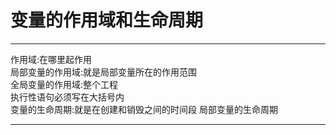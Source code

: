 # 变量的作用域和生命周期
---
作用域:在哪里起作用  
局部变量的作用域:就是局部变量所在的作用范围  
全局变量的作用域:整个工程  
执行性语句必须写在大括号内  
变量的生命周期:就是在创建和销毁之间的时间段
局部变量的生命周期

---